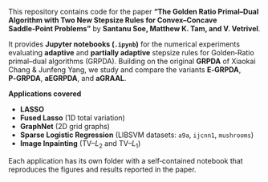 This repository contains code for the paper **“The Golden Ratio Primal–Dual Algorithm with Two New Stepsize Rules for Convex–Concave Saddle‑Point Problems”** by **Santanu Soe, Matthew K. Tam, and V. Vetrivel**.

It provides **Jupyter notebooks (`.ipynb`)** for the numerical experiments evaluating **adaptive** and **partially adaptive** stepsize rules for Golden‑Ratio primal–dual algorithms (GRPDA). Building on the original **GRPDA** of Xiaokai Chang & Junfeng Yang, we study and compare the variants **E‑GRPDA**, **P‑GRPDA**, **aEGRPDA**, and **aGRAAL**.

**Applications covered**
- **LASSO**
- **Fused Lasso** (1D total variation)
- **GraphNet** (2D grid graphs)
- **Sparse Logistic Regression** (LIBSVM datasets: `a9a`, `ijcnn1`, `mushrooms`)
- **Image Inpainting** (TV–$L_2$ and TV–$L_1$)

Each application has its own folder with a self‑contained notebook that reproduces the figures and results reported in the paper.
